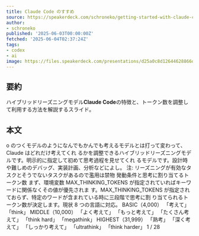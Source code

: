 ```yaml
---
title: Claude Code のすすめ
source: https://speakerdeck.com/schroneko/getting-started-with-claude-code
author:
- schroneko
published: '2025-06-03T00:00:00Z'
fetched: '2025-06-04T02:37:24Z'
tags:
- codex
- ai
image: https://files.speakerdeck.com/presentations/d25a0c8d12644628866d1c285a97c985/slide_0.jpg?35330030
---
```


## 要約

ハイブリッドリーズニングモデル**Claude Code**の特徴と、トークン数を調整して利用する方法を解説するスライド。

## 本文

o のつくモデルのようになんでもかんでも考えるモデルとは打って変わって、Claude はどれだけ考えてくれ るかを調整できるハイブリッドリーズニングモデルです。明示的に指定して初めて思考過程を見せてくれ るモデルです。設計時や難しめのデバッグ、実装計画、分析などによし。 注: リーズニングが有効なタスクとそうでないタスクがあるので濫用は禁物 発動条件と思考に割り当てるトークン数 まず、環境変数 MAX_THINKING_TOKENS が指定されていればキーワードに関係なくその値が優先されま す。MAX_THINKING_TOKENS が指定されておらず、特定のワードが含まれている時に三段階で思考に割 り当てられるトークン数が決定します。現状 8 つの言語に対応。 BASIC（4,000） 「考えて」 「think」 MIDDLE（10,000） 「よく考えて」 「もっと考えて」 「たくさん考えて」 「think hard」 「megathink」 HIGHEST（31,999） 「熟考」 「深く考えて」 「しっかり考えて」 「ultrathink」 「think harder」 1 / 28
